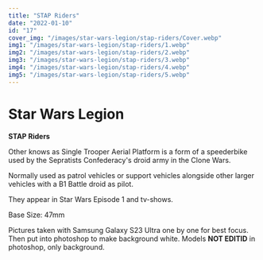 ```yaml
---
title: "STAP Riders"
date: "2022-01-10"
id: "17"
cover_img: "/images/star-wars-legion/stap-riders/Cover.webp"
img1: "/images/star-wars-legion/stap-riders/1.webp"
img2: "/images/star-wars-legion/stap-riders/2.webp"
img3: "/images/star-wars-legion/stap-riders/3.webp"
img4: "/images/star-wars-legion/stap-riders/4.webp"
img5: "/images/star-wars-legion/stap-riders/5.webp"
---
```


# Star Wars Legion

**STAP Riders**

Other knows as Single Trooper Aerial Platform is a form of a speederbike used by the Sepratists Confederacy's droid army in the Clone Wars.

Normally used as patrol vehicles or support vehicles alongside other larger vehicles with a B1 Battle droid as pilot.

They appear in Star Wars Episode 1 and tv-shows.

Base Size: 47mm

Pictures taken with Samsung Galaxy S23 Ultra one by one for best focus. Then put into photoshop to make background white. Models **NOT EDITID** in photoshop, only background.